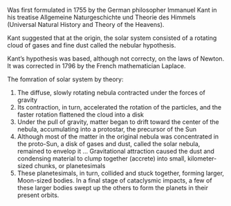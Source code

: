 Was first formulated in 1755 by the German philosopher Immanuel Kant in his treatise Allgemeine Naturgeschichte und Theorie des Himmels (Universal Natural History and Theory of the Heavens).

Kant suggested that at the origin, the solar system consisted of a rotating cloud of gases and fine dust called the nebular hypothesis. 

Kant’s hypothesis was based, although not correcty, on the laws of Newton. It was corrected in 1796 by the French mathematician Laplace.

The fomration of solar system by theory:
1) The diffuse, slowly rotating nebula contracted under the forces of gravity
2) Its contraction, in turn, accelerated the rotation of the particles, and the faster rotation flattened the cloud into a disk
3) Under the pull of gravity, matter began to drift toward the center of the nebula, accumulating into a protostar, the precursor of the Sun
4) Although most of the matter in the original nebula was concentrated in the proto-Sun, a disk of gases and dust, called the solar nebula, remained to envelop it ... Gravitational attraction caused the dust and condensing material to clump together (accrete) into small, kilometer-sized chunks, or planetesimals
5) These planetesimals, in turn, collided and stuck together, forming larger, Moon-sized bodies. In a final stage of cataclysmic impacts, a few of these larger bodies swept up the others to form the planets in their present orbits. 